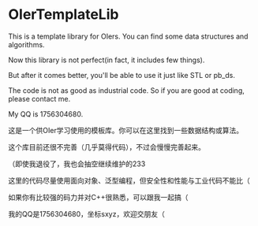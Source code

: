 # OIerTemplateLib

This is a template library for OIers. You can find some data structures and algorithms.

Now this library is not perfect(in fact, it includes few things).

But after it comes better, you'll be able to use it just like STL or pb_ds.

The code is not as good as industrial code. So if you are good at coding, please contact me.

My QQ is 1756304680.

这是一个供OIer学习使用的模板库。你可以在这里找到一些数据结构或算法。

这个库目前还很不完善（几乎莫得代码），不过会慢慢完善起来。

（即使我退役了，我也会抽空继续维护的233

这里的代码尽量使用面向对象、泛型编程，但安全性和性能与工业代码不能比（

如果你有比较强的码力并对C++很熟悉，可以跟我一起搞（

我的QQ是1756304680，坐标sxyz，欢迎交朋友（
